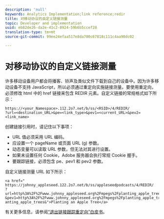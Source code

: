 ```yaml
---
description: 'null'
keywords: Analytics Implementation;link reference;redir
title: 对移动协议的自定义链接测量
topic: Developer and implementation
uuid: eb82de26-da2e-41c2-8924-59b6b5ccef28
translation-type: tm+mt
source-git-commit: 99ee24efaa517e8da700c67818c111c4aa90dc02

---
```



# 对移动协议的自定义链接测量

许多移动设备用户都会将播客、铃声及类似文件下载到自己的设备中。因为许多移动设备不支持 JavaScript，所以必须通过重定向实施链接测量。要使用重定向，必须修改 html 中的 href 链接来包含 REDIR 元素。自定义链接的常规格式如下所示：

```
https://<your_Namespace>.112.2o7.net/b/ss/<RSID>/4/REDIR/
?url=<destination_URL>&pe=<link_type>&pev1=<current_URL>&pev2=<link_name>
```

创建链接引用时，请记住以下事项：

* URL 值必须采用 URL 编码。
* 应设置一个 pageName 或页面 URL (g) 参数。
* 动态变量可以读取 URL 参数，但无法对其进行设置。
* 如果未设置任何 Cookie，Adobe 服务器会执行常规 Cookie 握手。
* 要跟踪链接，必须包含 pe、pev1 和 pev2 参数。

自定义链接测量 URL 如下所示：

```
<a href=" https://johnny_appleseed.122.2o7.net/b/ss/appleseedpodcasts/4/REDIR/
?url=http%3A%2F%2Fwww.johnny_appleseed.org%2Fmpegs%2Fplanting_apple_trees.mpeg&pe=lnk_d
&pev1=http%3A%2F%2Fwww.johnny_appleseed.org%2Fmpegs%2Fplanting_apple_trees.mpeg&pev2=pl anting_apple_trees&">Planting an Apple Tree</a>
```

有关更多信息，请参阅[“退出链接跟踪重定向”白皮书](https://marketing.adobe.com/resources/help/en_US/whitepapers/redirects/)。
